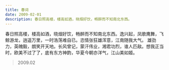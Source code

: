 ```yaml
---
title: 春词
date: 2009-02-01
description: 春日照高楼，楼高如酒，晓烟好饮，畅醉而不知南北东西。
---
```


春日照高楼，楼高如酒，晓烟好饮，畅醉而不知南北东西。逸兴起，凤歌鹰舞，飞鲸游龙，逍遥万里，一时浩荡难自已。恣情张狂雄浑意，江南随我大气。
雄劲力，英魄毅，朗笑开天地。长风曾记，蒙汗伟业，湘君功烈，谁人匹敌。想我正当时，欧美不过了了，底有东方神韵，华夏今朝亦洋气，江山美如姬。

> 2009.02